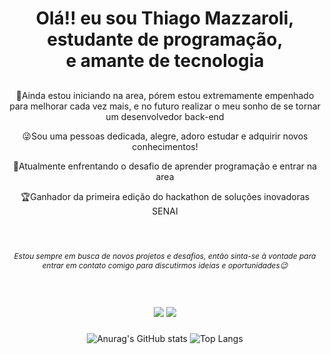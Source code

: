 
<h1 align="center">Olá!! eu sou Thiago Mazzaroli, estudante de programação, <br> e amante de tecnologia</h1>

##

<p align="center">🚀Ainda estou iniciando na area, pórem estou extremamente empenhado para melhorar cada vez mais, e no futuro realizar o meu sonho de se tornar um desenvolvedor back-end</p>

<p align="center">😜Sou uma pessoas dedicada, alegre, adoro estudar e adquirir novos conhecimentos! </p>

<p align="center">🧠Atualmente enfrentando o desafio de aprender programação e entrar na area </p>

<p align="center">🏆Ganhador da primeira edição do hackathon de soluções inovadoras SENAI </p>

###

<br clear="both">
<h6 align="center" style="font-size: 12px;">
 Estou sempre em busca de novos projetos e desafios, então sinta-se à vontade para entrar em contato comigo para discutirmos ideias e oportunidades😉
</h6>
  


  <div align = "center "style="display: inline_block"><br>

   <a href = "mailto:thiagomazzaroli63@gmail.com"><img src="https://img.shields.io/badge/-Gmail-%23333?style=for-the-badge&logo=gmail&logoColor=white" target="_blank"></a>
  <a href="https://www.linkedin.com/in/thiago-mazzaroli-13b8a72a2/" target="_blank"><img src="https://img.shields.io/badge/-LinkedIn-%230077B5?style=for-the-badge&logo=linkedin&logoColor=white" target="_blank"></a> 


###



  

  ![Anurag's GitHub stats](https://github-readme-stats.vercel.app/api?username=ThiagoMazzaroli&show_icons=true&theme=ayu-mirage)
![Top Langs](https://github-readme-stats.vercel.app/api/top-langs/?username=ThiagoMazzaroli&layout=compact&theme=ayu-mirage)

</div>
